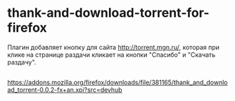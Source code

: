 # thank-and-download-torrent-for-firefox

Плагин добавляет кнопку для сайта http://torrent.mgn.ru/, которая при клике на странице раздачи кликает на кнопки "Спасибо" и "Скачать раздачу". 

##
https://addons.mozilla.org/firefox/downloads/file/381165/thank_and_download_torrent-0.0.2-fx+an.xpi?src=devhub
